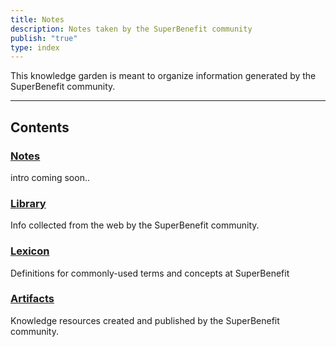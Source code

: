 ```yaml
---
title: Notes
description: Notes taken by the SuperBenefit community
publish: "true"
type: index
---
```


This knowledge garden is meant to organize information generated by the SuperBenefit community. 

---

## Contents

### [Notes](index.md#)

intro coming soon..

### [Library](../library/index.md#)

Info collected from the web by the SuperBenefit community.

### [Lexicon](../tags/index.md#)

Definitions for commonly-used terms and concepts at SuperBenefit

### [Artifacts](../artifacts/index.md#)

Knowledge resources created and published by the SuperBenefit community.

